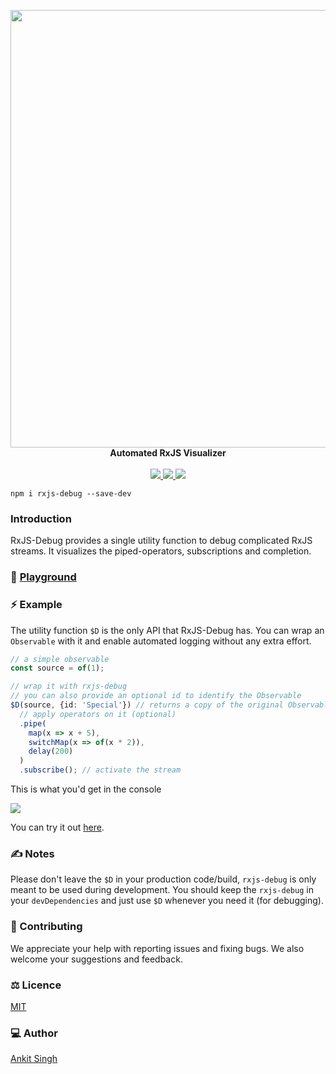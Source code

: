 <p align="center">
    <a href="https://rxjs-debug.github.io">
        <img width="700px" src="https://raw.githubusercontent.com/rxjs-debug/rxjs-debug/master/static/rxjs-debug-banner-shadow.svg"/>
    </a>
    <br/>
    <b>Automated RxJS Visualizer</b><br><br>
    <a aria-label="MIT license" href="https://github.com/rxjs-debug/rxjs-debug/blob/master/LICENSE">
        <img src="https://img.shields.io/badge/License-MIT-blue.svg?style=flat-square&color=420690&labelColor=000">
    </a>
    <a aria-label="npm version" href="https://www.npmjs.com/package/rxjs-debug">
        <img src="https://img.shields.io/npm/v/rxjs-debug?style=flat-square&color=420690&labelColor=000">
    </a>
    <a aria-label="Discord chat" href="https://discord.gg/bw8juJEqu3">
        <img src="https://img.shields.io/badge/chat-discord-blue.svg?style=flat-square&color=420690&labelColor=000">
    </a>
</p>

```shell script
npm i rxjs-debug --save-dev
```

### Introduction

RxJS-Debug provides a single utility function to debug complicated RxJS streams.
It visualizes the piped-operators, subscriptions and completion.

### 🤾 [Playground](https://rxjs-debug.github.io)

### ⚡ Example

The utility function `$D` is the only API that RxJS-Debug has.
You can wrap an `Observable` with it and enable automated logging without any extra effort.

```typescript
// a simple observable
const source = of(1);

// wrap it with rxjs-debug
// you can also provide an optional id to identify the Observable
$D(source, {id: 'Special'}) // returns a copy of the original Observable with logging enabled
  // apply operators on it (optional)
  .pipe(
    map(x => x + 5),
    switchMap(x => of(x * 2)),
    delay(200)
  )
  .subscribe(); // activate the stream
```

This is what you'd get in the console

<img src="https://raw.githubusercontent.com/rxjs-debug/rxjs-debug/master/static/readme-example-output.png"/>

You can try it out [here](https://rxjs-debug.github.io).

### ✍ Notes

Please don't leave the `$D` in your production code/build, `rxjs-debug` is only meant to be used during development.
You should keep the `rxjs-debug` in your `devDependencies` and just use `$D` whenever you need it (for debugging).

### 🤝 Contributing

We appreciate your help with reporting issues and fixing bugs.
We also welcome your suggestions and feedback.

### ⚖ Licence

[MIT](https://github.com/rxjs-debug/rxjs-debug/blob/master/LICENSE)

### 💻 Author

[Ankit Singh](https://twitter.com/AlionBalyan)
